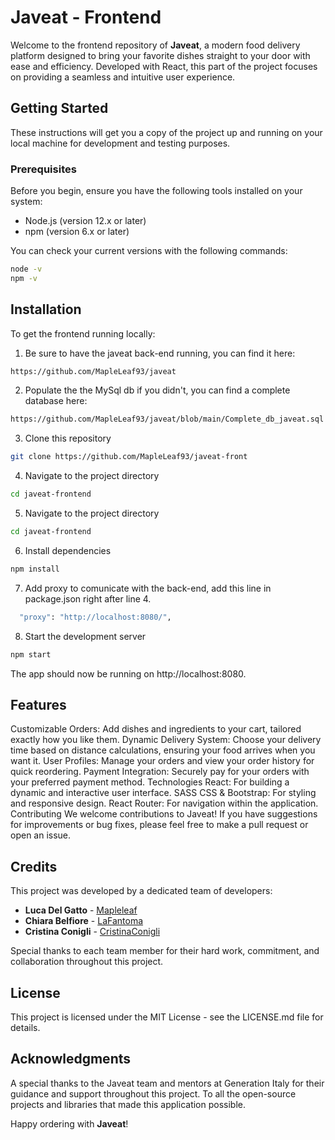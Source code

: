# Javeat - Frontend

Welcome to the frontend repository of **Javeat**, a modern food delivery platform designed to bring your favorite dishes straight to your door with ease and efficiency. Developed with React, this part of the project focuses on providing a seamless and intuitive user experience.

## Getting Started

These instructions will get you a copy of the project up and running on your local machine for development and testing purposes.

### Prerequisites

Before you begin, ensure you have the following tools installed on your system:
- Node.js (version 12.x or later)
- npm (version 6.x or later)

You can check your current versions with the following commands:
```bash
node -v
npm -v
```


## Installation
To get the frontend running locally:

1. Be sure to have the javeat back-end running, you can find it here:
```bash
https://github.com/MapleLeaf93/javeat
```

2. Populate the the MySql db if you didn't, you can find a complete database here:
```bash
https://github.com/MapleLeaf93/javeat/blob/main/Complete_db_javeat.sql
```

3. Clone this repository
```bash
git clone https://github.com/MapleLeaf93/javeat-front
```

4. Navigate to the project directory
```bash
cd javeat-frontend
```

5. Navigate to the project directory
```bash
cd javeat-frontend
```

6. Install dependencies
```bash
npm install
```

7. Add proxy to comunicate with the back-end, add this line in package.json right after line 4.
```bash
  "proxy": "http://localhost:8080/",
  ```

8. Start the development server
```bash
npm start
```
The app should now be running on http://localhost:8080.

## Features
Customizable Orders: Add dishes and ingredients to your cart, tailored exactly how you like them.
Dynamic Delivery System: Choose your delivery time based on distance calculations, ensuring your food arrives when you want it.
User Profiles: Manage your orders and view your order history for quick reordering.
Payment Integration: Securely pay for your orders with your preferred payment method.
Technologies
React: For building a dynamic and interactive user interface.
SASS CSS & Bootstrap: For styling and responsive design.
React Router: For navigation within the application.
Contributing
We welcome contributions to Javeat! If you have suggestions for improvements or bug fixes, please feel free to make a pull request or open an issue.

## Credits

This project was developed by a dedicated team of developers:

- **Luca Del Gatto** - [Mapleleaf](https://github.com/Mapleleaf)
- **Chiara Belfiore** - [LaFantoma](https://github.com/LaFantoma)
- **Cristina Conigli** - [CristinaConigli](https://github.com/CristinaConigli)

Special thanks to each team member for their hard work, commitment, and collaboration throughout this project.

## License
This project is licensed under the MIT License - see the LICENSE.md file for details.

## Acknowledgments
A special thanks to the Javeat team and mentors at Generation Italy for their guidance and support throughout this project.
To all the open-source projects and libraries that made this application possible.

Happy ordering with **Javeat**!
